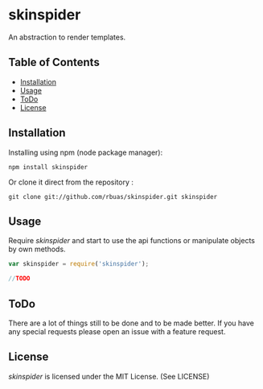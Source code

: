 # skinspider

An abstraction to render templates.

## Table of Contents

 * [Installation](#installation)
 * [Usage](#usage)
 * [ToDo](#todo)
 * [License](#license)

## Installation

Installing using npm (node package manager):

    npm install skinspider

Or clone it direct from the repository :

    git clone git://github.com/rbuas/skinspider.git skinspider

## Usage

Require _skinspider_ and start to use the api functions or manipulate objects by own methods.

```javascript
var skinspider = require('skinspider');

//TODO
```

## ToDo

There are a lot of things still to be done and to be made better. If you have any special requests please open an issue with a feature request.

## License

_skinspider_ is licensed under the MIT License. (See LICENSE)